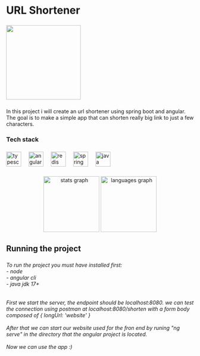 <h1 align="left">URL Shortener</h1>

###

<div align="left">
  <img height="200" src="https://www.clickslice.co.uk/wp-content/uploads/2022/07/1_Pdw7h5X6vQQNVopIzHBG6A.jpeg"  />
</div>

###

<p align="left">In this project i will create an url shortener using spring boot and angular. The goal is to make a simple app that can shorten really big link to just a few characters.</p>

###

<h3 align="left">Tech stack</h3>

###

<div align="left">
  <img src="https://cdn.jsdelivr.net/gh/devicons/devicon/icons/typescript/typescript-original.svg" height="40" alt="typescript logo"  />
  <img width="12" />
  <img src="https://cdn.jsdelivr.net/gh/devicons/devicon/icons/angularjs/angularjs-original.svg" height="40" alt="angularjs logo"  />
  <img width="12" />
  <img src="https://cdn.jsdelivr.net/gh/devicons/devicon/icons/redis/redis-original.svg" height="40" alt="redis logo"  />
  <img width="12" />
  <img src="https://cdn.jsdelivr.net/gh/devicons/devicon/icons/spring/spring-original.svg" height="40" alt="spring logo"  />
  <img width="12" />
  <img src="https://cdn.jsdelivr.net/gh/devicons/devicon/icons/java/java-original.svg" height="40" alt="java logo"  />
</div>

###

<div align="center">
  <img src="https://github-readme-stats.vercel.app/api?username=GorzkoMarius&hide_title=false&hide_rank=false&show_icons=true&include_all_commits=true&count_private=true&disable_animations=false&theme=dracula&locale=en&hide_border=false&order=1" height="150" alt="stats graph"  />
  <img src="https://github-readme-stats.vercel.app/api/top-langs?username=GorzkoMarius&locale=en&hide_title=false&layout=compact&card_width=320&langs_count=5&theme=dracula&hide_border=false&order=2" height="150" alt="languages graph"  />
</div>

###

<h2 align="left">Running the project</h2>

###

<h6 align="left">To run the project you must have installed first:<br>- node<br>- angular cli<br>- java jdk 17+</h6>

###

<h6 align="left">First we start the server, the endpoint should be localhost:8080. we can test the connection using postman at localhost:8080/shorten with a form body composed of { longUrl: 'website' }<br><br>After that we can start our website used for the fron end by runing "ng serve" in the directory that the angular project is located.<br><br>Now we can use the app :)</h6>

###

